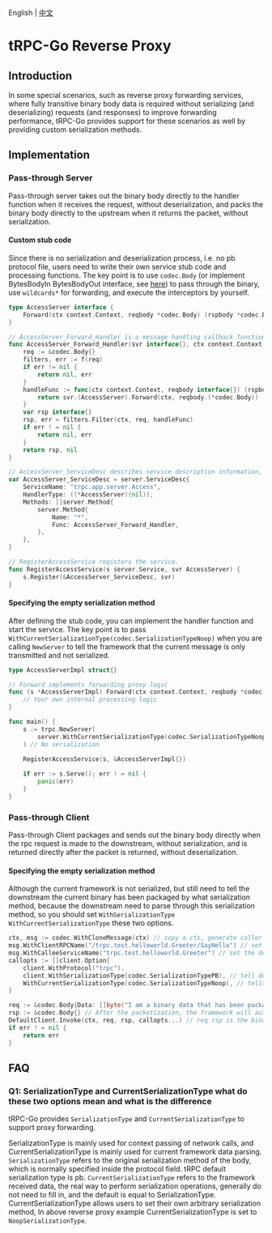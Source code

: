 English | [中文](./reverse_proxy.zh_CN.md.md)

# tRPC-Go Reverse Proxy

## Introduction

In some special scenarios, such as reverse proxy forwarding services, where fully transitive binary body data is required without serializing (and deserializing) requests (and responses) to improve forwarding performance, tRPC-Go provides support for these scenarios as well by providing custom serialization methods.

## Implementation

### Pass-through Server

Pass-through server takes out the binary body directly to the handler function when it receives the request, without deserialization, and packs the binary body directly to the upstream when it returns the packet, without serialization.

#### Custom stub code

Since there is no serialization and deserialization process, i.e. no pb protocol file, users need to write their own service stub code and processing functions.
The key point is to use `codec.Body` (or implement BytesBodyIn BytesBodyOut interface, see [here](https://github.com/trpc-group/trpc-go/blob/ed918a35b8318d59afc4363d9a2a09bfcac75ab9/codec/serialization_noop.go#L26)) to pass through the binary, use `wildcards*` for forwarding, and execute the interceptors by yourself.

```go
type AccessServer interface {
    Forward(ctx context.Context, reqbody *codec.Body) (rspbody *codec.Body, err error)
}

// AccessServer_Forward_Handler is a message handling callback function. 
func AccessServer_Forward_Handler(svr interface{}, ctx context.Context, f server.FilterFunc) (rspbody interface{}, err error) {
    req := &codec.Body{}
    filters, err := f(req)
    if err != nil {
        return nil, err
    }
    handleFunc := func(ctx context.Context, reqbody interface{}) (rspbody interface{}, err error) {
        return svr.(AccessServer).Forward(ctx, reqbody.(*codec.Body))
    }
    var rsp interface{}
    rsp, err = filters.Filter(ctx, req, handleFunc)
    if err ! = nil {
        return nil, err
    }
    return rsp, nil
}

// AccessServer_ServiceDesc describes service description information, and use wildcards * for forwarding.
var AccessServer_ServiceDesc = server.ServiceDesc{
    ServiceName: "trpc.app.server.Access",
    HandlerType: ((*AccessServer)(nil)), 
    Methods: []server.Method{
        server.Method{
            Name: "*", 
            Func: AccessServer_Forward_Handler,
        },
    },
}

// RegisterAccessService registers the service.
func RegisterAccessService(s server.Service, svr AccessServer) {
    s.Register(&AccessServer_ServiceDesc, svr)
}
```

#### Specifying the empty serialization method

After defining the stub code, you can implement the handler function and start the service. 
The key point is to pass `WithCurrentSerializationType(codec.SerializationTypeNoop)` when you are calling `NewServer` to tell the framework that the current message is only transmitted and not serialized.

```go
type AccessServerImpl struct{}

// Forward implements forwarding proxy logic
func (s *AccessServerImpl) Forward(ctx context.Context, reqbody *codec.Body) (rspbody *codec.Body, err error) {
    // Your own internal processing logic
}

func main() {
    s := trpc.NewServer(
        server.WithCurrentSerializationType(codec.SerializationTypeNoop).
    ) // No serialization
    
    RegisterAccessService(s, &AccessServerImpl{})

    if err := s.Serve(); err ! = nil { 
        panic(err) 
    } 
}
```

### Pass-through Client

Pass-through Client packages and sends out the binary body directly when the rpc request is made to the downstream, without serialization, and is returned directly after the packet is returned, without deserialization.

#### Specifying the empty serialization method

Although the current framework is not serialized, but still need to tell the downstream the current binary has been packaged by what serialization method, because the downstream need to parse through this serialization method, so you should set `WithSerializationType` ` WithCurrentSerializationType` these two options.

```go
ctx, msg := codec.WithCloneMessage(ctx) // copy a ctx, generate caller callee and other information, easy to monitor the framework to report
msg.WithClientRPCName("/trpc.test.helloworld.Greeter/SayHello") // set the downstream method name
msg.WithCalleeServiceName("trpc.test.helloworld.Greeter") // set the downstream service name
callopts := []client.Option{
    client.WithProtocol("trpc").
    client.WithSerializationType(codec.SerializationTypePB), // tell downstream that the current body has been serialized with pb
    WithCurrentSerializationType(codec.SerializationTypeNoop), // tells the framework that the current client is only transitive and not serialized
}

req := &codec.Body{Data: []byte("I am a binary data that has been packaged by other serialization methods")}
rsp := &codec.Body{} // After the packetization, the framework will automatically fill this rsp.Data with binary data
DefaultClient.Invoke(ctx, req, rsp, callopts...) // req rsp is the binary data that the user has already serialized himself
if err ! = nil {
    return err
}
```

## FAQ

### Q1: SerializationType and CurrentSerializationType what do these two options mean and what is the difference

tRPC-Go provides `SerializationType` and `CurrentSerializationType` to support proxy forwarding.

SerializationType is mainly used for context passing of network calls, and CurrentSerializationType is mainly used for current framework data parsing.
`SerializationType` refers to the original serialization method of the body, which is normally specified inside the protocol field. 
tRPC default serialization type is pb.
`CurrentSerializationType` refers to the framework received data, the real way to perform serialization operations, generally do not need to fill in, and the default is equal to SerializationType.
CurrentSerializationType allows users to set their own arbitrary serialization method, In above reverse proxy example CurrentSerializationType is set to `NoopSerializationType`.
